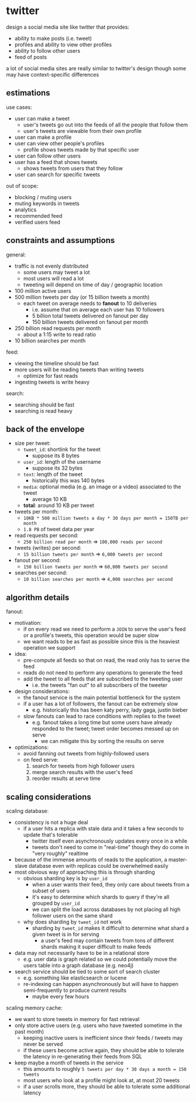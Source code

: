 # twitter

design a social media site like twitter that provides:

- ability to make posts (i.e. tweet)
- profiles and ability to view other profiles
- ability to follow other users
- feed of posts

a lot of social media sites are really similar to twitter's design though some may have context-specific differences

## estimations

use cases:

- user can make a tweet
  - user's tweets go out into the feeds of all the people that follow them
  - user's tweets are viewable from their own profile
- user can make a profile
- user can view other people's profiles
  - profile shows tweets made by that specific user
- user can follow other users
- user has a feed that shows tweets
  - shows tweets from users that they follow
- user can search for specific tweets

out of scope:

- blocking / muting users
- muting keywords in tweets
- analytics
- recommended feed
- verified users feed

## constraints and assumptions

general:

- traffic is not evenly distributed
  - some users may tweet a lot
  - most users will read a lot
  - tweeting will depend on time of day / geographic location
- 100 million active users
- 500 million tweets per day (or 15 billion tweets a month)
  - each tweet on average needs to **fanout** to 10 deliveries
    - i.e. assume that on average each user has 10 followers
    - 5 billion total tweets delivered on fanout per day
    - 150 billion tweets delivered on fanout per month
- 250 billion read requests per month
  - about a 1:15 write to read ratio
- 10 billion searches per month

feed:

- viewing the timeline should be fast
- more users will be reading tweets than writing tweets
  - optimize for fast reads
- ingesting tweets is write heavy

search:

- searching should be fast
- searching is read heavy

## back of the envelope

- size per tweet:
  - `tweet_id`: shortlink for the tweet
    - suppose its 8 bytes
  - `user_id`: length of the username
    - suppose its 32 bytes
  - `text`: length of the tweet
    - historically this was 140 bytes
  - `media`: optional media (e.g. an image or a video) associated to the tweet
    - average 10 KB
  - **total**: around 10 KB per tweet
- tweets per month:
  - `10KB * 500 million tweets a day * 30 days per month = 150TB per month`
  - `1.8 PB` of tweet data per year
- read requests per second:
  - `250 billion read per month` => `100,000 reads per second`
- tweets (writes) per second:
  - `15 billion tweets per month` => `6,000 tweets per second`
- fanout per second:
  - `150 billion tweets per month` => `60,000 tweets per second`
- searches per second:
  - `10 billion searches per month` => `4,000 searches per second`

## algorithm details

fanout:

- motivation:
  - if on every read we need to perform a `JOIN` to serve the user's feed or a profile's tweets, this operation would be super slow
  - we want reads to be as fast as possible since this is the heaviest operation we support
- idea:
  - pre-compute all feeds so that on read, the read only has to serve the feed
  - reads do not need to perform any operations to generate the feed
  - add the tweet to all feeds that are subscribed to the tweeting user
    - i.e. the tweets "fan out" to all subscribers of the tweeter
- design considerations:
  - the fanout service is the main potential bottleneck for the system
  - if a user has a lot of followers, the fanout can be extremely slow
    - e.g. historically this has been katy perry, lady gaga, justin bieber
  - slow fanouts can lead to race conditions with replies to the tweet
    - e.g. fanout takes a long time but some users have already responded to the tweet; tweet order becomes messed up on serve
      - we can mitigate this by sorting the results on serve
- optimizations:
  - avoid fanning out tweets from highly-followed users
  - on feed serve:
    1. search for tweets from high follower users
    2. merge search results with the user's feed
    3. reorder results at serve time

## scaling considerations

scaling database:

- consistency is not a huge deal
  - if a user hits a replica with stale data and it takes a few seconds to update that's tolerable
    - twitter itself even asynchronously updates every once in a while
    - tweets don't need to come in "real-time" though they do come in "very roughly" realtime
- because of the immense amounts of reads to the application, a master-slave database even with replicas could be overwhelmed easily
- most obvious way of approaching this is through sharding
  - obvious sharding key is by `user_id`
    - when a user wants their feed, they only care about tweets from a subset of users
    - it's easy to determine which shards to query if they're all grouped by `user_id`
    - we can split the load across databases by not placing all high follower users on the same shard
  - why does sharding by `tweet_id` not work
    - sharding by `tweet_id` makes it difficult to determine what shard a given tweet is in for serving
      - a user's feed may contain tweets from tons of different shards making it super difficult to make feeds
- data may not necessarily have to be in a relational store
  - e.g. user data is graph related so we could potentially move the users table into a graph database (e.g. neo4j)
- search service should be tied to some sort of search cluster
  - e.g. something like elasticsearch or lucene
  - re-indexing can happen asynchronously but will have to happen semi-frequently to produce current results
    - maybe every few hours

scaling memory cache:

- we want to store tweets in memory for fast retrieval
- only store active users (e.g. users who have tweeted sometime in the past month)
  - keeping inactive users is inefficient since their feeds / tweets may never be served
  - if these users become active again, they should be able to tolerate the latency in re-generating their feeds from SQL
- keep maybe a month of tweets in the service
  - this amounts to roughly `5 tweets per day * 30 days a month = 150 tweets`
  - most users who look at a profile might look at, at most 20 tweets
  - if a user scrolls more, they should be able to tolerate some additional latency
